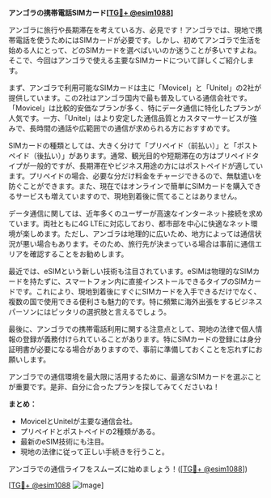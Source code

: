 **アンゴラの携帯電話SIMカード[[TG💪+ @esim1088](https://t.me/s/esim1088)]**

アンゴラに旅行や長期滞在を考えている方、必見です！アンゴラでは、現地で携帯電話を使うためにはSIMカードが必要です。しかし、初めてアンゴラで生活を始める人にとって、どのSIMカードを選べばいいのか迷うことが多いですよね。そこで、今回はアンゴラで使える主要なSIMカードについて詳しくご紹介します。

まず、アンゴラで利用可能なSIMカードは主に「Movicel」と「Unitel」の2社が提供しています。この2社はアンゴラ国内で最も普及している通信会社です。「Movicel」は比較的安価なプランが多く、特にデータ通信に特化したプランが人気です。一方、「Unitel」はより安定した通信品質とカスタマーサービスが強みで、長時間の通話や広範囲での通信が求められる方におすすめです。

SIMカードの種類としては、大きく分けて「プリペイド（前払い）」と「ポストペイド（後払い）」があります。通常、観光目的や短期滞在の方はプリペイドタイプが一般的ですが、長期滞在やビジネス用途の方にはポストペイドが適しています。プリペイドの場合、必要な分だけ料金をチャージできるので、無駄遣いを防ぐことができます。また、現在ではオンラインで簡単にSIMカードを購入できるサービスも増えていますので、現地到着後に慌てることはありません。

データ通信に関しては、近年多くのユーザーが高速なインターネット接続を求めています。両社ともに4G LTEに対応しており、都市部を中心に快適なネット環境が楽しめます。ただし、アンゴラは地理的に広いため、地方によっては通信状況が悪い場合もあります。そのため、旅行先が決まっている場合は事前に通信エリアを確認することをお勧めします。

最近では、eSIMという新しい技術も注目されています。eSIMは物理的なSIMカードを持たずに、スマートフォン内に直接インストールできるタイプのSIMカードです。これにより、現地到着後にすぐにSIMカードを入手できるだけでなく、複数の国で使用できる便利さも魅力的です。特に頻繁に海外出張をするビジネスパーソンにはピッタリの選択肢と言えるでしょう。

最後に、アンゴラでの携帯電話利用に関する注意点として、現地の法律で個人情報の登録が義務付けられていることがあります。特にSIMカードの登録には身分証明書が必要になる場合がありますので、事前に準備しておくことを忘れずにお願いします。

アンゴラでの通信環境を最大限に活用するために、最適なSIMカードを選ぶことが重要です。是非、自分に合ったプランを探してみてくださいね！

**まとめ：**
- MovicelとUnitelが主要な通信会社。
- プリペイドとポストペイドの2種類がある。
- 最新のeSIM技術にも注目。
- 現地の法律に従って正しい手続きを行うこと。

アンゴラでの通信ライフをスムーズに始めましょう！([[TG💪+ @esim1088](https://t.me/s/esim1088)])

[[TG💪+ @esim1088](https://t.me/s/esim1088) ![Image](https://i.postimg.cc/Y0z9fWf4/image.png)]